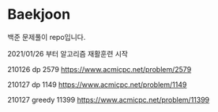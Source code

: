 # Baekjoon

백준 문제풀이 repo입니다.

2021/01/26 부터 알고리즘 재활훈련 시작

210126 dp 2579 https://www.acmicpc.net/problem/2579

210127 dp 1149 https://www.acmicpc.net/problem/1149 

210127 greedy 11399 https://www.acmicpc.net/problem/11399
